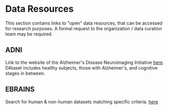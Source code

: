 # Data Resources
 This section contains links to "open" data resources, that can be accessed for research purposes. A formal request to the organization / data curation team may be required.

## ADNI
 Link to the website of the Alzheimer's Disease Neuroimaging Initiative [here](http://adni.loni.usc.edu/data-samples/access-data/). DAtaset includes healthy subjects, those with Alzheimer's, and cognitive stages in between.

## EBRAINS
Search for human & non-human datasets matching specific criteria. [here](https://ebrains.eu/)
